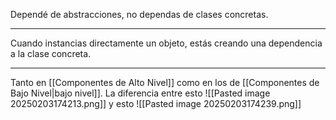 Dependé de abstracciones, no dependas de clases concretas.
***
Cuando instancias directamente un objeto, estás creando una dependencia a la clase concreta.
***
Tanto en [[Componentes de Alto Nivel]] como en los de [[Componentes de Bajo Nivel|bajo nivel]].
La diferencia entre esto
![[Pasted image 20250203174213.png]]
y esto
![[Pasted image 20250203174239.png]]
